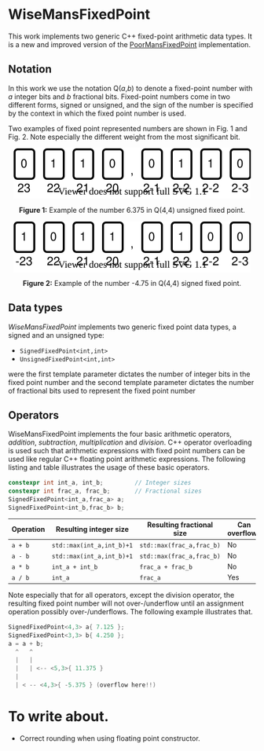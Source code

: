 # WiseMansFixedPoint
This work implements two generic C++ fixed-point arithmetic data types. It is a new and improved version of the [PoorMansFixedPoint](https://github.com/miklhh/PoorMansFixedPoint) implementation.

## Notation
In this work we use the notation Q(*a*,*b*) to denote a fixed-point number with *a* integer bits and *b* fractional bits. Fixed-point numbers come in two different forms, signed or unsigned, and the sign of the number is specified by the context in which the fixed point number is used.

Two examples of fixed point represented numbers are shown in Fig. 1 and Fig. 2. Note especially the different weight from the most significant bit.

<div align="center"><img src="resources/unsigned_fixed_point_example.svg" align="center" alt="Unsigned fixed-point number example"></div>
<div align="center"><p><strong>Figure 1:</strong> Example of the number 6.375 in Q(4,4) unsigned fixed point.</p></div>

<div align="center"><img src="resources/signed_fixed_point_example.svg" align="center" alt="Signed fixed-point number example"></div>
<div align="center"><p><strong>Figure 2:</strong> Example of the number -4.75 in Q(4,4) signed fixed point.</p></div>

## Data types
*WiseMansFixedPoint* implements two generic fixed point data types, a signed and an unsigned type:
 * `SignedFixedPoint<int,int>`
 * `UnsignedFixedPoint<int,int>`

were the first template parameter dictates the number of integer bits in the fixed point number and the second template parameter dictates the number of fractional bits used to represent the fixed point number

## Operators
WiseMansFixedPoint implements the four basic arithmetic operators, *addition*, *subtraction*, *multiplication* and *division*. C++ operator overloading is used such that arithmetic expressions with fixed point numbers can be used like regular C++ floating point arithmetic expressions. The following listing and table illustrates the usage of these basic operators.

```C++
constexpr int int_a, int_b;         // Integer sizes
constexpr int frac_a, frac_b;       // Fractional sizes
SignedFixedPoint<int_a,frac_a> a;
SignedFixedPoint<int_b,frac_b> b;
```
| Operation | Resulting integer size    | Resulting fractional size | Can overflow? |
|-----------|---------------------------|---------------------------|---------------|
| `a + b`   | `std::max(int_a,int_b)+1` | `std::max(frac_a,frac_b)` | No            |
| `a - b`   | `std::max(int_a,int_b)+1` | `std::max(frac_a,frac_b)` | No            |
| `a * b`   | `int_a + int_b`           | `frac_a + frac_b`         | No            |
| `a / b`   | `int_a`                   | `frac_a`                  | Yes           |

Note especially that for all operators, except the division operator, the resulting fixed point number will not over-/underflow until an assignment operation possibly over-/underflows. The following example illustrates that.

```C++
SignedFixedPoint<4,3> a{ 7.125 };
SignedFixedPoint<3,3> b{ 4.250 };
a = a + b;
  ^   ^
  |   |
  |   | <-- <5,3>{ 11.375 }
  |
  | < -- <4,3>{ -5.375 } (overflow here!!)
```

# To write about.
 * Correct rounding when using floating point constructor.
